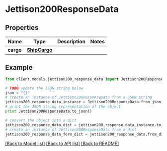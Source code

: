 # Jettison200ResponseData


## Properties

Name | Type | Description | Notes
------------ | ------------- | ------------- | -------------
**cargo** | [**ShipCargo**](ShipCargo.md) |  | 

## Example

```python
from client.models.jettison200_response_data import Jettison200ResponseData

# TODO update the JSON string below
json = "{}"
# create an instance of Jettison200ResponseData from a JSON string
jettison200_response_data_instance = Jettison200ResponseData.from_json(json)
# print the JSON string representation of the object
print Jettison200ResponseData.to_json()

# convert the object into a dict
jettison200_response_data_dict = jettison200_response_data_instance.to_dict()
# create an instance of Jettison200ResponseData from a dict
jettison200_response_data_form_dict = jettison200_response_data.from_dict(jettison200_response_data_dict)
```
[[Back to Model list]](../README.md#documentation-for-models) [[Back to API list]](../README.md#documentation-for-api-endpoints) [[Back to README]](../README.md)


